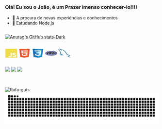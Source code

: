 ##
### Olá! Eu sou o João, é um Prazer imenso conhecer-lo‼‼
- 🔎 A procura de novas experiências e conhecimentos
- 🌱 Estudando Node.js
##
[![Anurag's GitHub stats-Dark](https://github-readme-stats.vercel.app/api?username=JoaoFabricioMoyaAlves\&show_icons=true\&theme=dark#gh-dark-mode-only)](https://github.com/anuraghazra/github-readme-stats#responsive-card-theme#gh-dark-mode-only)

<div style="display: inline_block"><br>
  <img align="center" alt="Rafa-Js" height="30" width="40" src="https://raw.githubusercontent.com/devicons/devicon/master/icons/javascript/javascript-plain.svg">
  <img align="center" alt="Rafa-HTML" height="30" width="40" src="https://raw.githubusercontent.com/devicons/devicon/master/icons/html5/html5-original.svg">
  <img align="center" alt="Rafa-CSS" height="30" width="40" src="https://raw.githubusercontent.com/devicons/devicon/master/icons/css3/css3-original.svg">
  <img align="center" alt="Rafa-Php" height="30" width="40" src="https://raw.githubusercontent.com/devicons/devicon/master/icons/php/php-original.svg">
  <img align="center" alt="Rafa-MySql" height="30" width="40" src="https://raw.githubusercontent.com/devicons/devicon/master/icons/mysql/mysql-original.svg">
  
</div>

##
<div> 
  <a href="https://instagram.com/joaof.js" target="_blank"><img src="https://img.shields.io/badge/-Instagram-%23E4405F?style=for-the-badge&logo=instagram&logoColor=white" target="_blank"></a>
  <a href = "mailto:joaofabriciomoyaalvesoficial@gmail.com"><img src="https://img.shields.io/badge/-Gmail-%23333?style=for-the-badge&logo=gmail&logoColor=white" target="_blank"></a>
  <a href="https://www.linkedin.com/in/joão-fabrício-moya-alves-44377529b/" target="_blank"><img src="https://img.shields.io/badge/-LinkedIn-%230077B5?style=for-the-badge&logo=linkedin&logoColor=white" target="_blank"></a> 
  
</div>


##

<div style="display: inline_block"><br>
 
  <img align="center" alt="Rafa-guts"  src="https://media.discordapp.net/attachments/816990627102588959/1205307502074269736/cb9dd263099adac75b965e94d15b06b4.gif?ex=65d7e516&is=65c57016&hm=6d225c06a56380082c3be987ed7c70c5b382ce5a581bb3ed06143429b33529ae&=">
</div>

<picture>
  <source media="(prefers-color-scheme: dark)" srcset="https://raw.githubusercontent.com/JoaoFabricioMoyaAlves/JoaoFabricioMoyaAlves/output/github-contribution-grid-snake-dark.svg">
  <source media="(prefers-color-scheme: light)" srcset="https://raw.githubusercontent.com/JoaoFabricioMoyaAlves/JoaoFabricioMoyaAlves/output/github-contribution-grid-snake.svg">
  <img alt="github contribution grid snake animation" src="https://raw.githubusercontent.com/JoaoFabricioMoyaAlves/JoaoFabricioMoyaAlves/output/github-contribution-grid-snake.svg">
</picture>


##



